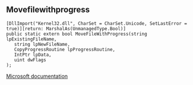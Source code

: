 ## Movefilewithprogress

```
[DllImport("Kernel32.dll", CharSet = CharSet.Unicode, SetLastError = true)][return: MarshalAs(UnmanagedType.Bool)]
public static extern bool MoveFileWithProgress(string lpExistingFileName,
   string lpNewFileName,
   CopyProgressRoutine lpProgressRoutine,
   IntPtr lpData,
   uint dwFlags
);
```

[Microsoft documentation](https://docs.microsoft.com/en-us/windows/win32/api/winbase/nf-winbase-movefilewithprogressw)
